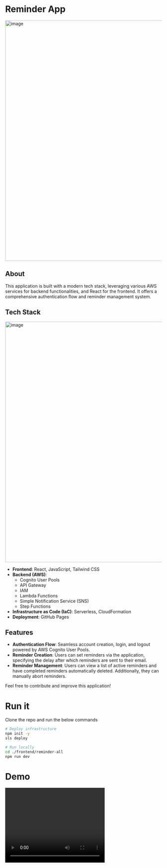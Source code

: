 # Reminder App
<img width="772" alt="image" src="https://github.com/k-pulkit/EmailReminders-React_Aws_IaC/assets/71238192/386d3778-eedc-4a33-b50f-ed5a44b63b62">

## About
This application is built with a modern tech stack, leveraging various AWS services for backend functionalities, and React for the frontend. It offers a comprehensive authentication flow and reminder management system.

## Tech Stack
<img width="772" alt="image" src="https://github.com/k-pulkit/EmailReminders-React_Aws_IaC/assets/71238192/4614ccaa-bf9b-4762-9c8e-675540150664">

- **Frontend**: React, JavaScript, Tailwind CSS
- **Backend (AWS)**:
  - Cognito User Pools
  - API Gateway
  - IAM
  - Lambda Functions
  - Simple Notification Service (SNS)
  - Step Functions
- **Infrastructure as Code (IaC)**: Serverless, CloudFormation
- **Deployment**: GitHub Pages

## Features
- **Authentication Flow**: Seamless account creation, login, and logout powered by AWS Cognito User Pools.
- **Reminder Creation**: Users can set reminders via the application, specifying the delay after which reminders are sent to their email.
- **Reminder Management**: Users can view a list of active reminders and have completed reminders automatically deleted. Additionally, they can manually abort reminders.

Feel free to contribute and improve this application!

# Run it
Clone the repo and run the below commands
```bash
# Deploy infrastructure
npm init -y
sls deploy

# Run locally
cd ./frontend/reminder-all
npm run dev
```

# Demo 
<video src="https://github.com/k-pulkit/EmailReminders-React_Aws_IaC/assets/71238192/38c2c17a-c484-459f-94f0-b129566e2f70" width="320" height="240"></video>  

